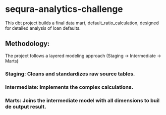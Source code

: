 # sequra-analytics-challenge
This dbt project builds a final data mart, default_ratio_calculation, designed for detailed analysis of loan defaults.

## Methodology:
The project follows a layered modeling approach (Staging -> Intermediate -> Marts)

### Staging: Cleans and standardizes raw source tables.
### Intermediate: Implements the complex calculations.
### Marts: Joins the intermediate model with all dimensions to buil de output result.
